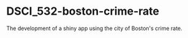 # DSCI_532-boston-crime-rate
The development of a shiny app using the city of Boston's crime rate. 
